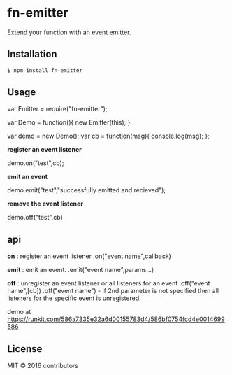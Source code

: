 
fn-emitter
==========

Extend your function with an event emitter.


## Installation &nbsp; 

```sh
$ npm install fn-emitter
```

## Usage

var Emitter = require("fn-emitter");

var Demo = function(){
	new Emitter(this);
}

var demo = new Demo();
var cb = function(msg){
	console.log(msg);
};

**register an event listener**

demo.on("test",cb);

**emit an event**

demo.emit("test","successfully emitted and recieved");

**remove the event listener**

demo.off("test",cb)


## api

**on** : register an event listener
.on("event name",callback)

**emit** : emit an event.
.emit("event name",params...)

**off** : unregister an event listener or all listeners for an event
.off("event name",[cb])
.off("event name") - if 2nd parameter is not specified then all listeners for the specific event is unregistered.

demo at https://runkit.com/586a7335e32a6d00155783d4/586bf0754fcd4e0014699586

## License

MIT &copy; 2016 contributors

